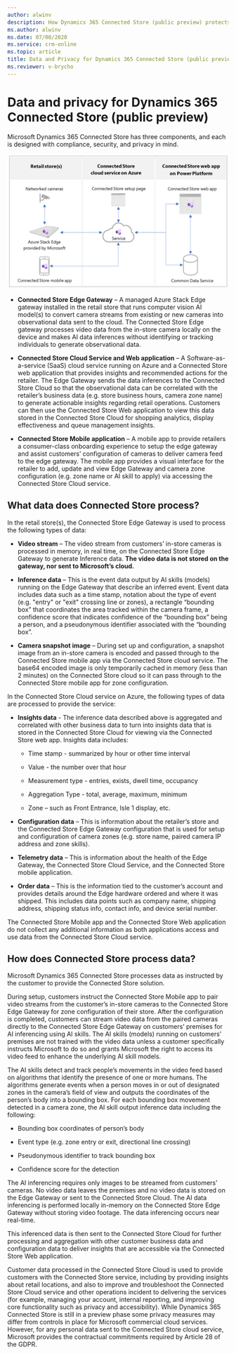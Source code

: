 ```yaml
---
author: alwinv
description: How Dynamics 365 Connected Store (public preview) protects data and privacy
ms.author: alwinv
ms.date: 07/08/2020
ms.service: crm-online
ms.topic: article
title: Data and Privacy for Dynamics 365 Connected Store (public preview)
ms.reviewer: v-brycho
---
```


# Data and privacy for Dynamics 365 Connected Store (public preview)

Microsoft Dynamics 365 Connected Store has three components, and each is designed with compliance, security, and privacy in mind. 

![Illustration of retail store, Azure cloud service and Power Platorm components](media/how-cs-works.PNG "Illustration of retail store, Azure cloud service and Power Platorm components")

- **Connected Store Edge Gateway** – A managed Azure Stack Edge gateway installed in the retail store that runs computer vision AI model(s) to convert camera streams from existing or new cameras into observational data sent to the cloud. The Connected Store Edge gateway processes video data from the in-store camera locally on the device and makes AI data inferences without identifying or tracking individuals to generate observational data.

- **Connected Store Cloud Service and Web application** – A  Software-as-a-service (SaaS) cloud service running on Azure and a Connected Store web application that  provides insights and recommended actions for the retailer. The Edge Gateway sends the data inferences to the Connected Store Cloud so that the observational data can be correlated with the retailer’s business data (e.g. store business hours, camera zone name) to generate actionable insights regarding retail operations.  Customers can then use the Connected Store Web application to view this data stored in the Connected Store Cloud for shopping analytics, display effectiveness and queue management insights. 

- **Connected Store Mobile application** – A mobile app to provide retailers a consumer-class onboarding experience to setup the edge gateway and  assist customers’ configuration of cameras to deliver camera feed to the edge gateway. The mobile app provides a visual interface for the retailer to add, update and view Edge Gateway and camera zone configuration (e.g. zone name or AI skill to apply) via accessing the Connected Store Cloud service.


## What data does Connected Store process?  

In the retail store(s), the Connected Store Edge Gateway is used to process the following types of data:

- **Video stream** – The video stream from customers’ in-store cameras is processed in memory, in real time, on the Connected Store Edge Gateway to generate Inference data. **The video data is not stored on the gateway, nor sent to Microsoft’s cloud.**

- **Inference data** – This is the event data output by AI skills (models) running on the Edge Gateway that describe an inferred event. Event data includes data such as a time stamp, notation about the type of event (e.g. "entry" or "exit" crossing line or zones), a rectangle “bounding box” that coordinates the area tracked within the camera frame, a confidence score that indicates confidence of the “bounding box” being a person, and a pseudonymous identifier associated with the “bounding box”. 

- **Camera snapshot image** – During set up and configuration, a snapshot image from an in-store camera is encoded and passed through to the Connected Store mobile app via the Connected Store cloud service. The base64 encoded image is only temporarily cached in memory (less than 2 minutes) on the Connected Store cloud so it can pass through to the Connected Store mobile app for zone configuration.
 
In the Connected Store Cloud service on Azure, the following types of data are processed to provide the service:

- **Insights data** - The inference data described above is aggregated and correlated with other business data to turn into insights data that is stored in the Connected Store Cloud for viewing via the Connected Store web app. Insights data includes: 

   - Time stamp - summarized by hour or other time interval

   - Value - the number over that hour

   - Measurement type - entries, exists, dwell time, occupancy

   - Aggregation Type - total, average, maximum, minimum

   - Zone – such as Front Entrance, Isle 1 display, etc.

- **Configuration data** – This is information about the retailer’s store and the Connected Store Edge Gateway configuration that is used for setup and configuration of camera zones (e.g. store name, paired camera IP address and zone skills). 

- **Telemetry data** – This is information about the health of the Edge Gateway, the Connected Store Cloud Service, and the Connected Store mobile application. 

- **Order data** – This is the information tied to the customer’s account and provides details around the Edge hardware ordered and where it was shipped.  This includes data points such as company name, shipping address, shipping status info, contact info, and device serial number.

The Connected Store Mobile app and the Connected Store Web application do not collect any additional information as both applications access and use data from the Connected Store Cloud service. 

## How does Connected Store process data?

Microsoft Dynamics 365 Connected Store processes data as instructed by the customer to provide the Connected Store solution.  

During setup, customers instruct the Connected Store Mobile app to pair video streams from the customer’s in-store cameras to the Connected Store Edge Gateway for zone configuration of their store. After the configuration is completed, customers can stream video data from the paired cameras  directly to the Connected Store Edge Gateway on customers’ premises for AI inferencing using AI skills. The AI skills (models) running on customers’ premises are not trained with the video data unless a customer specifically instructs Microsoft to do so and grants Microsoft the right to access its video feed to enhance the underlying AI skill models.

The AI skills detect and track people’s movements in the video feed based on algorithms that identify the presence of one or more humans. The algorithms generate events when a person moves in or out of designated zones in the camera’s field of view and outputs the coordinates of the person’s body into a bounding box. For each bounding box movement detected in a camera zone, the AI skill output inference data including the following:

- Bounding box coordinates of person’s body

- Event type (e.g. zone entry or exit, directional line crossing)

- Pseudonymous identifier to track bounding box 

- Confidence score for the detection 

The AI inferencing requires only images to be streamed from customers’ cameras.  No video data leaves the premises and no video data is stored on the Edge Gateway  or sent to the Connected Store Cloud. The AI data inferencing is performed locally in-memory on the Connected Store Edge Gateway without storing video footage. The data inferencing occurs near real-time. 

This inferenced data is then sent to the Connected Store Cloud for further processing and aggregation with other customer business data and configuration data to deliver insights that are accessible via the Connected Store Web application.  

Customer data processed in the Connected Store Cloud is used to provide customers with the Connected Store service, including by providing insights about retail locations, and also to improve and troubleshoot the Connected Store Cloud service and other operations incident to delivering the services (for example, managing your account, internal reporting, and improving core functionality such as privacy and accessibility). While Dynamics 365 Connected Store is still in a preview phase some privacy measures may differ from controls in place for Microsoft commercial cloud services. However, for any personal data sent to the Connected Store cloud service, Microsoft provides the contractual commitments required by Article 28 of the GDPR.



